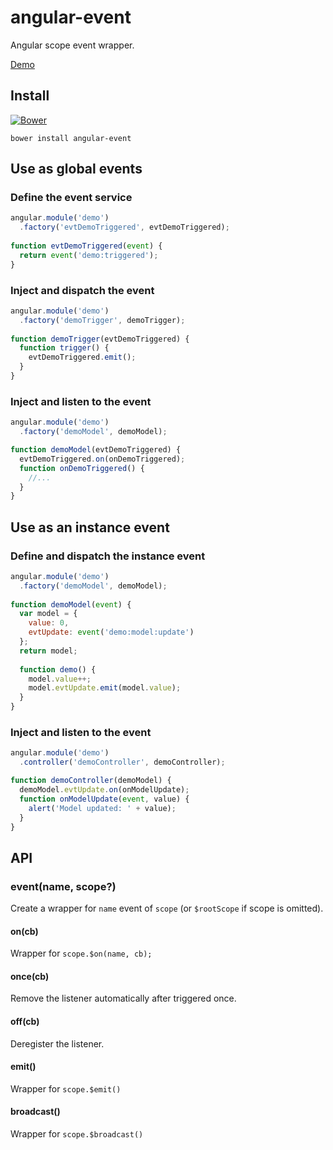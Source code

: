 # angular-event

Angular scope event wrapper. 

[Demo](http://plnkr.co/Lvw8BG)

## Install

[![Bower](https://img.shields.io/bower/v/angular-event.svg)]()

```
bower install angular-event  
```

## Use as global events

### Define the event service

```javascript
angular.module('demo')
  .factory('evtDemoTriggered', evtDemoTriggered);
  
function evtDemoTriggered(event) {
  return event('demo:triggered');
}  
```

### Inject and dispatch the event

```javascript
angular.module('demo')
  .factory('demoTrigger', demoTrigger);
  
function demoTrigger(evtDemoTriggered) {
  function trigger() {
    evtDemoTriggered.emit();
  }
}  
```
  
### Inject and listen to the event

```javascript
angular.module('demo')
  .factory('demoModel', demoModel);

function demoModel(evtDemoTriggered) {
  evtDemoTriggered.on(onDemoTriggered);
  function onDemoTriggered() {
    //...
  }
}
```    

## Use as an instance event

### Define and dispatch the instance event

```javascript
angular.module('demo')
  .factory('demoModel', demoModel);
  
function demoModel(event) {
  var model = {
    value: 0,
    evtUpdate: event('demo:model:update')
  };
  return model;
  
  function demo() {
    model.value++;
    model.evtUpdate.emit(model.value);
  }
}
```

### Inject and listen to the event

```javascript
angular.module('demo')
  .controller('demoController', demoController);

function demoController(demoModel) {
  demoModel.evtUpdate.on(onModelUpdate);
  function onModelUpdate(event, value) {
    alert('Model updated: ' + value);
  }
}
```    

## API

### event(name, scope?)

Create a wrapper for `name` event of `scope` (or `$rootScope` if scope is omitted).  

#### on(cb)

Wrapper for `scope.$on(name, cb);`

#### once(cb)

Remove the listener automatically after triggered once. 

#### off(cb)

Deregister the listener.
 
#### emit()

Wrapper for `scope.$emit()`

#### broadcast()

Wrapper for `scope.$broadcast()`

